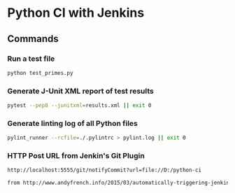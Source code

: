 # Python CI with Jenkins

## Commands

### Run a test file

```sh
python test_primes.py
```

### Generate J-Unit XML report of test results

```sh
pytest --pep8 --junitxml=results.xml || exit 0
```

### Generate linting log of all Python files
```sh
pylint_runner --rcfile=./.pylintrc > pylint.log || exit 0
```



### HTTP Post URL from Jenkin's Git Plugin

```md
http://localhost:5555/git/notifyCommit?url=file://D:/python-ci

from http://www.andyfrench.info/2015/03/automatically-triggering-jenkins-build.html
```
